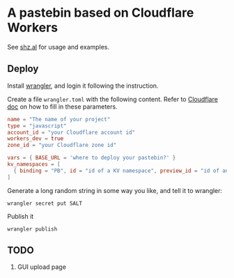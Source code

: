 # A pastebin based on Cloudflare Workers

See [shz.al](https://shz.al) for usage and examples. 

## Deploy

Install [wrangler](https://github.com/cloudflare/wrangler), 
and login it following the instruction. 

Create a file `wrangler.toml` with the following content. 
Refer to [Cloudflare doc](https://developers.cloudflare.com/workers/cli-wrangler/configuration)
on how to fill in these parameters. 

```toml
name = "The name of your project"
type = "javascript"
account_id = "your Cloudflare account id"
workers_dev = true
zone_id = "your Cloudflare zone id"

vars = { BASE_URL = 'where to deploy your pastebin?' }
kv_namespaces = [
  { binding = "PB", id = "id of a KV namespace", preview_id = "id of another KV namespace" },
]
```

Generate a long random string in some way you like, and tell it to wrangler:

```shell
wrangler secret put SALT
```

Publish it

```shell
wrangler publish
```

## TODO

1. GUI upload page
